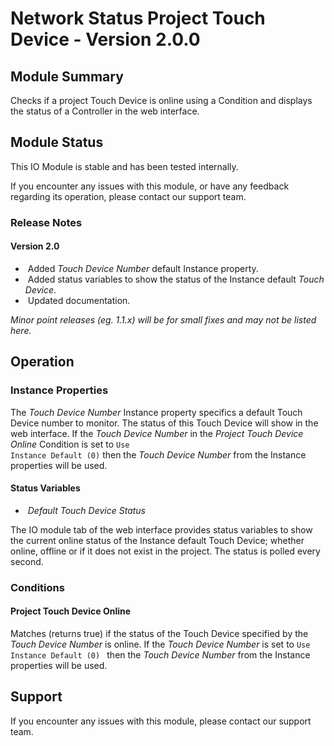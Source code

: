 # Network Status Project Touch Device - Version 2.0.0

[//]: # (THIS IS WHAT A COMMENT LOOKS LIKE)

[//]: # (Properties should be surrounded by eg. *Property Name*)
[//]: # (Values and options should be surrounded by eg. <code>Value</code>)

## Module Summary

Checks if a project Touch Device is online using a Condition and displays the status of a Controller in the web interface.

## Module Status

This IO Module is stable and has been tested internally.

If you encounter any issues with this module, or have any feedback regarding its operation, please contact our support team.

[//]: # (### Module Scope)
[//]: # (If important to mention explain the limitations and things this module cannot perform)

### Release Notes

#### Version 2.0

* &nbsp;Added *Touch Device Number* default Instance property.
* &nbsp;Added status variables to show the status of the Instance default *Touch Device*.
* &nbsp;Updated documentation.

*Minor point releases (eg. 1.1.x) will be for small fixes and may not be listed here.*

[//]: # (## Requirements)
[//]: # (Mention any pre-requisites needed before setting up the module in terms of hardware, subscriptions, APIs)

[//]: # (## Configuration)
[//]: # (Mention any setup aspects the user should note that are generally done outside the Designer interface)

## Operation

[//]: # (Give operational details linked to using Instance Properties, Triggers, Conditions, Actions, Variables associated with the module's operation)

### Instance Properties

The *Touch Device Number* Instance property specifics a default Touch Device number to monitor. The status of this Touch Device will show in the web interface.
If the *Touch Device Number* in the *Project Touch Device Online* Condition is set to <code>Use Instance Default (0)</code> then the *Touch Device Number* from the Instance properties will be used.

#### Status Variables

* &nbsp;*Default Touch Device Status*

The IO module tab of the web interface provides status variables to show the current online status of the Instance default Touch Device;
whether online, offline or if it does not exist in the project. The status is polled every second.


[//]: # (### List instance properties and their function)

[//]: # (### Triggers)

[//]: # (#### Trigger Name)
[//]: # (#### Start with a verb such as "Fires when..." or "Receives...")

### Conditions

#### Project Touch Device Online

Matches (returns true) if the status of the Touch Device specified by the *Touch Device Number* is online.
If the *Touch Device Number* is set to <code>Use Instance Default (0) </code> then the *Touch Device Number* from the Instance properties will be used.

[//]: # (### Actions)

[//]: # (#### Action Name)
[//]: # (#### Start with a verb such as "Sends..." or "Sets...")

## Support

If you encounter any issues with this module, please contact our support team.

[//]: # (### Module Use Example)
[//]: # (If relevant to documentation give examples of module use)

[//]: # (### Further Notes)
[//]: # (Possible location for further notes, may not be used)

